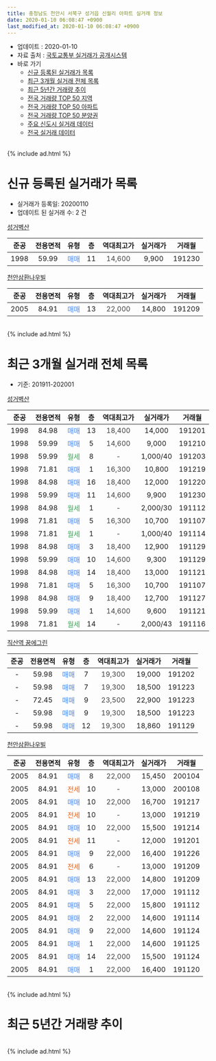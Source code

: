 ```yaml
---
title: 충청남도 천안시 서북구 성거읍 신월리 아파트 실거래 정보
date: 2020-01-10 06:08:47 +0900
last_modified_at: 2020-01-10 06:08:47 +0900
---
```


* 업데이트 : 2020-01-10
* 자료 출처 : [국토교통부 실거래가 공개시스템](http://rt.molit.go.kr)
* 바로 가기
    * [신규 등록된 실거래가 목록](#신규-등록된-실거래가-목록)
    * [최근 3개월 실거래 전체 목록](#최근-3개월-실거래-전체-목록)
    * [최근 5년간 거래량 추이](#최근-5년간-거래량-추이)
    * [전국 거래량 TOP 50 지역](https://inasie.github.io/apt-trade-info/최근-3개월-전국에서-가장-거래가-많이-발생한-지역)
    * [전국 거래량 TOP 50 아파트](https://inasie.github.io/apt-trade-info/최근-3개월-전국에서-가장-거래가-많이-발생한-아파트)
    * [전국 거래량 TOP 50 분양권](https://inasie.github.io/apt-trade-info/최근-3개월-전국에서-가장-거래가-많이-발생한-분양권)
    * [주요 신도시 실거래 데이터](https://inasie.github.io/apt-trade-info/주요-신도시)
    * [전국 실거래 데이터](https://inasie.github.io/apt-trade-info/전국)
<br>
{% include ad.html %}
<br>

# 신규 등록된 실거래가 목록
* 실거래가 등록일: 20200110
* 업데이트 된 실거래 수: 2 건


[성거벽산](https://search.naver.com/search.naver?query=%EC%B6%A9%EC%B2%AD%EB%82%A8%EB%8F%84+%EC%B2%9C%EC%95%88%EC%8B%9C+%EC%84%9C%EB%B6%81%EA%B5%AC+%EC%84%B1%EA%B1%B0%EC%9D%8D+%EC%8B%A0%EC%9B%94%EB%A6%AC+%EC%84%B1%EA%B1%B0%EB%B2%BD%EC%82%B0)

|준공|전용면적|유형|층|역대최고가|실거래가|거래월|
|:---:|:---:|:---:|:---:|:---:|:---:|:---:|
|1998|59.99|<span style="color:#4285f3">매매</span>|11|<span style="color:#444444">14,600</span>|9,900|191230|

[천안삼환나우빌](https://search.naver.com/search.naver?query=%EC%B6%A9%EC%B2%AD%EB%82%A8%EB%8F%84+%EC%B2%9C%EC%95%88%EC%8B%9C+%EC%84%9C%EB%B6%81%EA%B5%AC+%EC%84%B1%EA%B1%B0%EC%9D%8D+%EC%8B%A0%EC%9B%94%EB%A6%AC+%EC%B2%9C%EC%95%88%EC%82%BC%ED%99%98%EB%82%98%EC%9A%B0%EB%B9%8C)

|준공|전용면적|유형|층|역대최고가|실거래가|거래월|
|:---:|:---:|:---:|:---:|:---:|:---:|:---:|
|2005|84.91|<span style="color:#4285f3">매매</span>|13|<span style="color:#444444">22,000</span>|14,800|191209|


<br>
{% include ad.html %}
<br>

# 최근 3개월 실거래 전체 목록
* 기준: 201911-202001


[성거벽산](https://search.naver.com/search.naver?query=%EC%B6%A9%EC%B2%AD%EB%82%A8%EB%8F%84+%EC%B2%9C%EC%95%88%EC%8B%9C+%EC%84%9C%EB%B6%81%EA%B5%AC+%EC%84%B1%EA%B1%B0%EC%9D%8D+%EC%8B%A0%EC%9B%94%EB%A6%AC+%EC%84%B1%EA%B1%B0%EB%B2%BD%EC%82%B0)

|준공|전용면적|유형|층|역대최고가|실거래가|거래월|
|:---:|:---:|:---:|:---:|:---:|:---:|:---:|
|1998|84.98|<span style="color:#4285f3">매매</span>|13|<span style="color:#444444">18,400</span>|14,000|191201|
|1998|59.99|<span style="color:#4285f3">매매</span>|5|<span style="color:#444444">14,600</span>|9,000|191210|
|1998|59.99|<span style="color:#34a853">월세</span>|8|<span style="color:#444444">-</span>|1,000/40|191203|
|1998|71.81|<span style="color:#4285f3">매매</span>|1|<span style="color:#444444">16,300</span>|10,800|191219|
|1998|84.98|<span style="color:#4285f3">매매</span>|16|<span style="color:#444444">18,400</span>|12,000|191220|
|1998|59.99|<span style="color:#4285f3">매매</span>|11|<span style="color:#444444">14,600</span>|9,900|191230|
|1998|84.98|<span style="color:#34a853">월세</span>|1|<span style="color:#444444">-</span>|2,000/30|191112|
|1998|71.81|<span style="color:#4285f3">매매</span>|5|<span style="color:#444444">16,300</span>|10,700|191107|
|1998|71.81|<span style="color:#34a853">월세</span>|1|<span style="color:#444444">-</span>|1,000/40|191114|
|1998|84.98|<span style="color:#4285f3">매매</span>|3|<span style="color:#444444">18,400</span>|12,900|191129|
|1998|59.99|<span style="color:#4285f3">매매</span>|10|<span style="color:#444444">14,600</span>|9,300|191129|
|1998|84.98|<span style="color:#4285f3">매매</span>|14|<span style="color:#444444">18,400</span>|13,000|191121|
|1998|71.81|<span style="color:#4285f3">매매</span>|5|<span style="color:#444444">16,300</span>|10,700|191107|
|1998|84.98|<span style="color:#4285f3">매매</span>|9|<span style="color:#444444">18,400</span>|12,700|191127|
|1998|59.99|<span style="color:#4285f3">매매</span>|1|<span style="color:#444444">14,600</span>|9,600|191121|
|1998|71.81|<span style="color:#34a853">월세</span>|14|<span style="color:#444444">-</span>|2,000/43|191116|

[직산역 꿈에그린](https://search.naver.com/search.naver?query=%EC%B6%A9%EC%B2%AD%EB%82%A8%EB%8F%84+%EC%B2%9C%EC%95%88%EC%8B%9C+%EC%84%9C%EB%B6%81%EA%B5%AC+%EC%84%B1%EA%B1%B0%EC%9D%8D+%EC%8B%A0%EC%9B%94%EB%A6%AC+%EC%A7%81%EC%82%B0%EC%97%AD+%EA%BF%88%EC%97%90%EA%B7%B8%EB%A6%B0)

|준공|전용면적|유형|층|역대최고가|실거래가|거래월|
|:---:|:---:|:---:|:---:|:---:|:---:|:---:|
|-|59.98|<span style="color:#4285f3">매매</span>|7|<span style="color:#444444">19,300</span>|19,000|191202|
|-|59.98|<span style="color:#4285f3">매매</span>|7|<span style="color:#444444">19,300</span>|18,500|191223|
|-|72.45|<span style="color:#4285f3">매매</span>|9|<span style="color:#444444">23,500</span>|22,900|191223|
|-|59.98|<span style="color:#4285f3">매매</span>|9|<span style="color:#444444">19,300</span>|18,500|191223|
|-|59.98|<span style="color:#4285f3">매매</span>|12|<span style="color:#444444">19,300</span>|18,860|191129|

[천안삼환나우빌](https://search.naver.com/search.naver?query=%EC%B6%A9%EC%B2%AD%EB%82%A8%EB%8F%84+%EC%B2%9C%EC%95%88%EC%8B%9C+%EC%84%9C%EB%B6%81%EA%B5%AC+%EC%84%B1%EA%B1%B0%EC%9D%8D+%EC%8B%A0%EC%9B%94%EB%A6%AC+%EC%B2%9C%EC%95%88%EC%82%BC%ED%99%98%EB%82%98%EC%9A%B0%EB%B9%8C)

|준공|전용면적|유형|층|역대최고가|실거래가|거래월|
|:---:|:---:|:---:|:---:|:---:|:---:|:---:|
|2005|84.91|<span style="color:#4285f3">매매</span>|8|<span style="color:#444444">22,000</span>|15,450|200104|
|2005|84.91|<span style="color:#ff5a00">전세</span>|10|<span style="color:#444444">-</span>|13,000|200108|
|2005|84.91|<span style="color:#4285f3">매매</span>|10|<span style="color:#444444">22,000</span>|16,700|191217|
|2005|84.91|<span style="color:#ff5a00">전세</span>|10|<span style="color:#444444">-</span>|13,000|191219|
|2005|84.91|<span style="color:#4285f3">매매</span>|10|<span style="color:#444444">22,000</span>|15,500|191214|
|2005|84.91|<span style="color:#ff5a00">전세</span>|11|<span style="color:#444444">-</span>|12,000|191201|
|2005|84.91|<span style="color:#4285f3">매매</span>|9|<span style="color:#444444">22,000</span>|16,400|191226|
|2005|84.91|<span style="color:#ff5a00">전세</span>|6|<span style="color:#444444">-</span>|13,000|191209|
|2005|84.91|<span style="color:#4285f3">매매</span>|13|<span style="color:#444444">22,000</span>|14,800|191209|
|2005|84.91|<span style="color:#4285f3">매매</span>|3|<span style="color:#444444">22,000</span>|17,000|191112|
|2005|84.91|<span style="color:#4285f3">매매</span>|5|<span style="color:#444444">22,000</span>|15,800|191112|
|2005|84.91|<span style="color:#4285f3">매매</span>|2|<span style="color:#444444">22,000</span>|14,600|191114|
|2005|84.91|<span style="color:#4285f3">매매</span>|9|<span style="color:#444444">22,000</span>|14,600|191124|
|2005|84.91|<span style="color:#4285f3">매매</span>|1|<span style="color:#444444">22,000</span>|14,600|191125|
|2005|84.91|<span style="color:#4285f3">매매</span>|14|<span style="color:#444444">22,000</span>|15,500|191124|
|2005|84.91|<span style="color:#4285f3">매매</span>|1|<span style="color:#444444">22,000</span>|16,400|191120|


<br>
{% include ad.html %}
<br>

# 최근 5년간 거래량 추이


<div style="width:100%;">
    <canvas id="deal_progress" height="200"></canvas>
</div>

<script>
new Chart(document.getElementById("deal_progress"), {
    type: 'line',
    data: {
        labels: ['201501','201502','201503','201504','201505','201506','201507','201508','201509','201510','201511','201512','201601','201602','201603','201604','201605','201606','201607','201608','201609','201610','201611','201612','201701','201702','201703','201704','201705','201706','201707','201708','201709','201710','201711','201712','201801','201802','201803','201804','201805','201806','201807','201808','201809','201810','201811','201812','201901','201902','201903','201904','201905','201906','201907','201908','201909','201910','201911','201912','202001'],
        datasets: [{
            label: '매매',
            pointRadius: 1,
            data: [12, 7, 11, 9, 10, 7, 8, 11, 10, 7, 3, 5, 4, 3, 3, 4, 6, 4, 7, 5, 4, 12, 4, 5, 2, 6, 5, 7, 3, 11, 9, 8, 4, 3, 9, 8, 12, 12, 6, 8, 5, 3, 10, 4, 7, 7, 2, 12, 16, 17, 23, 18, 7, 11, 11, 6, 5, 6, 15, 13, 1],
            borderColor: "rgba(255, 201, 14, 1)",
            backgroundColor: "rgba(255, 201, 14, 0.5)",
            fill: false,
            lineTension: 0
        },{
            label: '전월세',
            pointRadius: 1,
            data: [6, 4, 2, 4, 4, 1, 3, 6, 3, 3, 3, 4, 4, 8, 6, 6, 5, 5, 2, 5, 0, 5, 4, 5, 3, 5, 7, 5, 2, 10, 10, 3, 1, 7, 0, 6, 6, 8, 6, 3, 1, 3, 5, 3, 5, 1, 2, 1, 10, 22, 21, 9, 8, 4, 7, 3, 5, 10, 3, 4, 1],
            borderColor: "rgba(0, 141, 185, 1)",
            backgroundColor: "rgba(0, 141, 185, 0.5)",
            fill: false,
            lineTension: 0
        }
        ]
    },
    options: {
        responsive: true,
        title: {
            display: false
        },
        tooltips: {
            mode: 'index',
            intersect: false
        },
        hover: {
            mode: 'nearest',
            intersect: true
        },
        scales: {
            xAxes: [{
                display: true,
                scaleLabel: {
                    display: true,
                    labelString: '년/월'
                }
            }],
            yAxes: [{
                display: true,
                ticks: {
                    suggestedMin: 0,
                },
                scaleLabel: {
                    display: true,
                    labelString: '실거래 수'
                }
            }]
        }
    }
});

</script>


<br>
{% include ad.html %}
<br>

